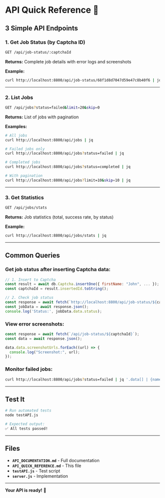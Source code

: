 # API Quick Reference 📖

## 3 Simple API Endpoints

### 1. Get Job Status (by Captcha ID)

```bash
GET /api/job-status/:captchaId
```

**Returns:** Complete job details with error logs and screenshots

**Example:**

```bash
curl http://localhost:8800/api/job-status/68f1d8d7047d59e47c8b40f6 | jq
```

---

### 2. List Jobs

```bash
GET /api/jobs?status=failed&limit=20&skip=0
```

**Returns:** List of jobs with pagination

**Examples:**

```bash
# All jobs
curl http://localhost:8800/api/jobs | jq

# Failed jobs only
curl http://localhost:8800/api/jobs?status=failed | jq

# Completed jobs
curl http://localhost:8800/api/jobs?status=completed | jq

# With pagination
curl http://localhost:8800/api/jobs?limit=10&skip=10 | jq
```

---

### 3. Get Statistics

```bash
GET /api/jobs/stats
```

**Returns:** Job statistics (total, success rate, by status)

**Example:**

```bash
curl http://localhost:8800/api/jobs/stats | jq
```

---

## Common Queries

### Get job status after inserting Captcha data:

```javascript
// 1. Insert to Captcha
const result = await db.Captcha.insertOne({ firstName: "John", ... });
const captchaId = result.insertedId.toString();

// 2. Check job status
const response = await fetch(`http://localhost:8800/api/job-status/${captchaId}`);
const jobData = await response.json();
console.log('Status:', jobData.data.status);
```

### View error screenshots:

```javascript
const response = await fetch(`/api/job-status/${captchaId}`);
const data = await response.json();

data.data.screenshotUrls.forEach((url) => {
  console.log("Screenshot:", url);
});
```

### Monitor failed jobs:

```bash
curl http://localhost:8800/api/jobs?status=failed | jq '.data[] | {name: .customerName, error: .lastError}'
```

---

## Test It

```bash
# Run automated tests
node testAPI.js

# Expected output:
✅ All tests passed!
```

---

## Files

- **`API_DOCUMENTATION.md`** - Full documentation
- **`API_QUICK_REFERENCE.md`** - This file
- **`testAPI.js`** - Test script
- **`server.js`** - Implementation

---

**Your API is ready!** 🚀
